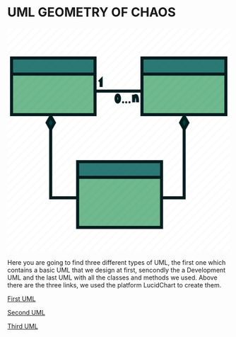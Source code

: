 # UML GEOMETRY OF CHAOS


![UML Image](UMLImage.webp)

Here you are going to find three different types of UML, the first one which contains a basic UML that we design at first, sencondly the a Development UML and the last UML with all the classes and methods we used.
Above there are the three links, we used the platform LucidChart to create them.

[First UML](https://lucid.app/lucidchart/9c3d4325-9b29-4716-9b2e-c45c28014fd4/edit?viewport_loc=-1298%2C-1379%2C3323%2C1761%2C0_0&invitationId=inv_56354ade-ad84-4838-a934-fe1bddf9fc3c)

[Second UML](https://lucid.app/lucidspark/59897dc2-043d-41ef-a4a0-7586549ed8e0/edit?viewport_loc=-5872%2C-3320%2C4320%2C2295%2C0_0&invitationId=inv_877926fb-2032-44f0-84b0-c39b0b4f298c)

[Third UML](https://lucid.app/lucidchart/f09ad608-cbea-48bc-bacf-1957f86aa643/edit?viewport_loc=-293%2C-100%2C2226%2C1180%2CHWEp-vi-RSFO&invitationId=inv_fce94e7d-e7a9-4d3b-b912-c73130f072f8)

